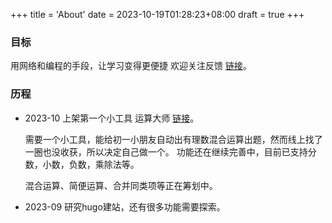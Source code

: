 +++
title = 'About'
date = 2023-10-19T01:28:23+08:00
draft = true
+++

### 目标

用网络和编程的手段，让学习变得更便捷
欢迎关注反馈  [链接](https://twitter.com/bliang0623)。

### 历程

- 2023-10 上架第一个小工具 运算大师  [链接](/posts/calculator/)。

   需要一个小工具，能给初一小朋友自动出有理数混合运算出题，然而线上找了一圈也没收获，所以决定自己做一个。
   功能还在继续完善中，目前已支持分数，小数，负数，乘除法等。
   
   混合运算、简便运算、合并同类项等正在筹划中。

- 2023-09 研究hugo建站，还有很多功能需要探索。
